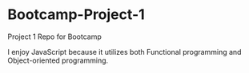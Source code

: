 # Bootcamp-Project-1
Project 1 Repo for Bootcamp

I enjoy JavaScript because it utilizes both Functional programming and Object-oriented programming.